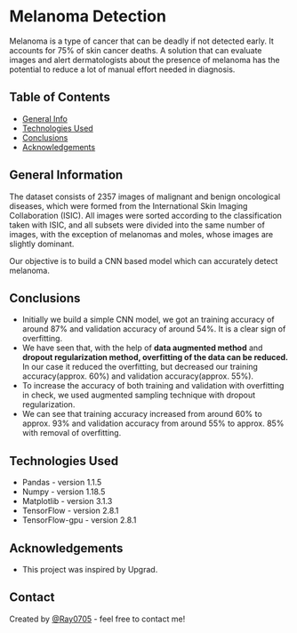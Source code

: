 # Melanoma Detection
Melanoma is a type of cancer that can be deadly if not detected early. It accounts for 75% of skin cancer deaths. A solution that can evaluate images and alert dermatologists about the presence of melanoma has the potential to reduce a lot of manual effort needed in diagnosis.


## Table of Contents
* [General Info](#general-information)
* [Technologies Used](#technologies-used)
* [Conclusions](#conclusions)
* [Acknowledgements](#acknowledgements)

<!-- You can include any other section that is pertinent to your problem -->

## General Information
The dataset consists of 2357 images of malignant and benign oncological diseases, which were formed from the International Skin Imaging Collaboration (ISIC). All images were sorted according to the classification taken with ISIC, and all subsets were divided into the same number of images, with the exception of melanomas and moles, whose images are slightly dominant.

Our objective is to build a CNN based model which can accurately detect melanoma.

<!-- You don't have to answer all the questions - just the ones relevant to your project. -->

## Conclusions
- Initially we build a simple CNN model, we got an training accuracy of around 87% and validation accuracy of around 54%. It is a clear sign of overfitting.
- We have seen that, with the help of **data augmented method** and **dropout regularization method, overfitting of the data can be reduced.** In our case it reduced the overfitting, but decreased our training accuracy(approx. 60%) and validation accuracy(approx. 55%).
- To increase the accuracy of both training and validation with overfitting in check, we used augmented sampling technique with dropout regularization.
- We can see that training accuracy increased from around 60% to approx. 93% and validation accuracy from around 55% to approx. 85% with removal of overfitting.

<!-- You don't have to answer all the questions - just the ones relevant to your project. -->


## Technologies Used
- Pandas - version 1.1.5
- Numpy - version 1.18.5
- Matplotlib - version 3.1.3
- TensorFlow - version 2.8.1
- TensorFlow-gpu - version 2.8.1

<!-- As the libraries versions keep on changing, it is recommended to mention the version of library used in this project -->

## Acknowledgements

- This project was inspired by Upgrad.


## Contact
Created by [@Ray0705](https://github.com/Ray0705) - feel free to contact me!


